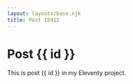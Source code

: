 ```yaml
---
layout: layouts/base.njk
title: Post 15012
---
```


# Post {{ id }}

This is post {{ id }} in my Eleventy project.
